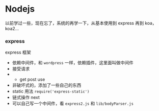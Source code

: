 # Nodejs
以前学过一些，现在忘了，系统的再学一下，从基本使用到 express 再到 koa，koa2...

### express
express 框架
- 依赖中间件，和 `wordpress` 一样，依赖插件，这里面叫做中间件
- 接受请求
- - get  post  use
- 非破坏式的，添加了一些自己的东西
- static 用法 `require('express-static')`
- 链式操作 next
- 可以自己写一个中间件，看 `express2.js` 和 `lib/bodyParser.js`

